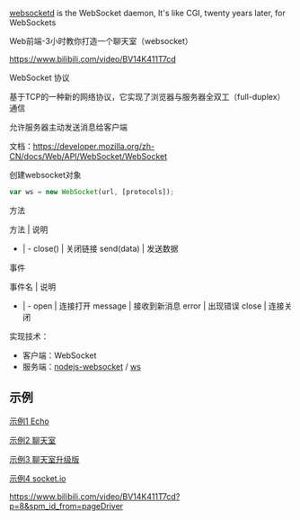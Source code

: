 
[websocketd](http://websocketd.com/) is the WebSocket daemon, It's like CGI, twenty years later, for WebSockets


Web前端-3小时教你打造一个聊天室（websocket）

https://www.bilibili.com/video/BV14K411T7cd


WebSocket 协议

基于TCP的一种新的网络协议，它实现了浏览器与服务器全双工（full-duplex）通信

允许服务器主动发送消息给客户端


文档：https://developer.mozilla.org/zh-CN/docs/Web/API/WebSocket/WebSocket


创建websocket对象
```js
var ws = new WebSocket(url, [protocols]);
```

方法 

方法 | 说明
- | -
close() | 关闭链接
send(data) | 发送数据

事件

事件名 | 说明
- | -
open | 连接打开
message | 接收到新消息
error | 出现错误
close | 连接关闭

实现技术：

- 客户端：WebSocket
- 服务端：[nodejs-websocket](https://www.npmjs.com/package/nodejs-websocket) / [ws](https://www.npmjs.com/package/)




## 示例

[示例1 Echo](blog/websocket/demo-echo.md)

[示例2 聊天室](blog/websocket/demo-chat.md)

[示例3 聊天室升级版](blog/websocket/demo-chat-update.md)

[示例4 socket.io](blog/websocket/demo-socket.io.md)

https://www.bilibili.com/video/BV14K411T7cd?p=8&spm_id_from=pageDriver